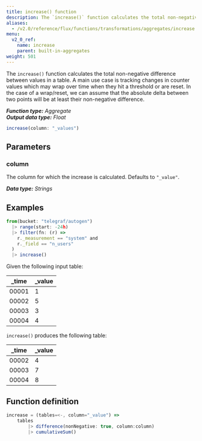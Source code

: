 ```yaml
---
title: increase() function
description: The `increase()` function calculates the total non-negative difference between values in a table.
aliases:
  - /v2.0/reference/flux/functions/transformations/aggregates/increase
menu:
  v2_0_ref:
    name: increase
    parent: built-in-aggregates
weight: 501
---
```


The `increase()` function calculates the total non-negative difference between values in a table.
A main use case is tracking changes in counter values which may wrap over time
when they hit a threshold or are reset.
In the case of a wrap/reset, we can assume that the absolute delta between two
points will be at least their non-negative difference.

_**Function type:** Aggregate_  
_**Output data type:** Float_

```js
increase(column: "_values")
```

## Parameters

### column
The column for which the increase is calculated.
Defaults to `"_value"`.

_**Data type:** Strings_

## Examples
```js
from(bucket: "telegraf/autogen")
  |> range(start: -24h)
  |> filter(fn: (r) =>
    r._measurement == "system" and
    r._field == "n_users"
  )
  |> increase()
```

Given the following input table:

| _time | _value |
| ----- | ------ |
| 00001 | 1      |
| 00002 | 5      |
| 00003 | 3      |
| 00004 | 4      |

`increase()` produces the following table:

| _time | _value |
| ----- | ------ |
| 00002 | 4      |
| 00003 | 7      |
| 00004 | 8      |

## Function definition
```js
increase = (tables=<-, column="_value") =>
	tables
		|> difference(nonNegative: true, column:column)
		|> cumulativeSum()
```
